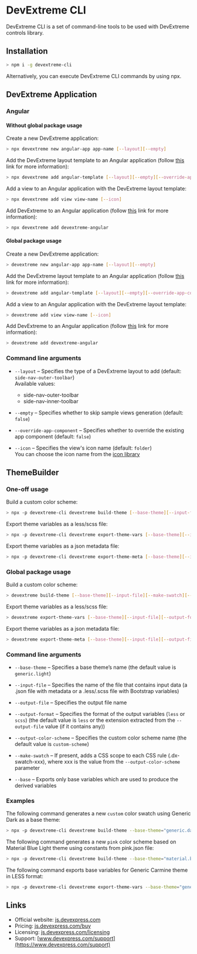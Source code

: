 # DevExtreme CLI

DevExtreme CLI is a set of command-line tools to be used with DevExtreme controls library.

## Installation

```bash
> npm i -g devextreme-cli
```

Alternatively, you can execute DevExtreme CLI commands by using npx.

## DevExtreme Application

### Angular

#### Without global package usage

Create a new DevExtreme application:
```bash
> npx devextreme new angular-app app-name [--layout][--empty]
```

Add the DevExtreme layout template to an Angular application (follow [this](https://github.com/DevExpress/devextreme-angular#quick-start) link for more information):
```bash
> npx devextreme add angular-template [--layout][--empty][--override-app-component]
```
  

Add a view to an Angular application with the DevExtreme layout template:
```bash
> npx devextreme add view view-name [--icon]
```

Add DevExtreme to an Angular application (follow [this](https://github.com/DevExpress/devextreme-angular#adding-devexteme-to-an-existing-angular-application) link for more information):
```bash
> npx devextreme add devextreme-angular
```
  

#### Global package usage

Create a new DevExtreme application:
```bash
> devextreme new angular-app app-name [--layout][--empty]
```

Add the DevExtreme layout template to an Angular application (follow [this](https://github.com/DevExpress/devextreme-angular#quick-start) link for more information):
```bash
> devextreme add angular-template [--layout][--empty][--override-app-component]
```

Add a view to an Angular application with the DevExtreme layout template:
```bash
> devextreme add view view-name [--icon]
```

Add DevExtreme to an Angular application (follow [this](https://github.com/DevExpress/devextreme-angular#adding-devexteme-to-an-existing-angular-application) link for more information):
```bash
> devextreme add devextreme-angular
```

### Command line arguments

* `--layout` – Specifies the type of a DevExtreme layout to add (default: `side-nav-outer-toolbar`)  
  Available values:  
  * side-nav-outer-toolbar
  * side-nav-inner-toolbar

* `--empty` – Specifies whether to skip sample views generation (default: `false`)

* `--override-app-component` – Specifies whether to override the existing app component (default: `false`)

* `--icon` – Specifies the view's icon name (default: `folder`)  
  You can choose the icon name from the [icon library](https://js.devexpress.com/Documentation/Guide/Themes/Icon_Library/)


## ThemeBuilder

### One-off usage

Build a custom color scheme:
```bash 
> npx -p devextreme-cli devextreme build-theme [--base-theme][--input-file][--make-swatch][--output-file][--output-color-scheme]
```

Export theme variables as a less/scss file:
```bash
> npx -p devextreme-cli devextreme export-theme-vars [--base-theme][--input-file][--output-format][--output-file][--base]
```

Export theme variables as a json metadata file:
```bash
> npx -p devextreme-cli devextreme export-theme-meta [--base-theme][--input-file][--output-file][--base]
```


### Global package usage

Build a custom color scheme:
```bash 
> devextreme build-theme [--base-theme][--input-file][--make-swatch][--output-file][--output-color-scheme][--help]
```

Export theme variables as a less/scss file:
```bash
> devextreme export-theme-vars [--base-theme][--input-file][--output-format][--output-file][--base][--help]
```

Export theme variables as a json metadata file:
```bash
> devextreme export-theme-meta [--base-theme][--input-file][--output-file][--base][--help]
```


### Command line arguments

* `--base-theme` – Specifies a base theme’s name (the default value is `generic.light`) 

* `--input-file` – Specifies the name of the file that contains input data (a .json file with metadata or a .less/.scss file with Bootstrap variables)

* `--output-file` – Specifies the output file name

* `--output-format` – Specifies the format of the output variables (`less` or `scss`) (the default value is `less` or the extension extracted from the `--output-file` value (if it contains any))

* `--output-color-scheme` – Specifies the custom color scheme name (the default value is `custom-scheme`)

* `--make-swatch` – If present, adds a CSS scope to each CSS rule (.dx-swatch-xxx), where xxx is the value from the `--output-color-scheme` parameter

* `--base` – Exports only base variables which are used to produce the derived variables


### Examples

The following command generates a new `custom` color swatch using Generic Dark as a base theme:
```bash 
> npx -p devextreme-cli devextreme build-theme --base-theme="generic.dark" --make-swatch --output-color-scheme="custom"
```

The following command generates a new `pink` color scheme based on Material Blue Light theme using constants from pink.json file:
```bash 
> npx -p devextreme-cli devextreme build-theme --base-theme="material.blue.light" --input-file="pink.json" --output-color-scheme="pink"
```

The following command exports base variables for Generic Carmine theme in LESS format:
```bash 
> npx -p devextreme-cli devextreme export-theme-vars --base-theme="generic.carmine" --output-format="less" --base 
```

## Links

- Official website: [js.devexpress.com](https://js.devexpress.com)
- Pricing: [js.devexpress.com/buy](https://js.devexpress.com/Buy)
- Licensing: [js.devexpress.com/licensing](https://js.devexpress.com/Licensing)
- Support: [www.devexpress.com/support](https://www.devexpress.com/support) 
